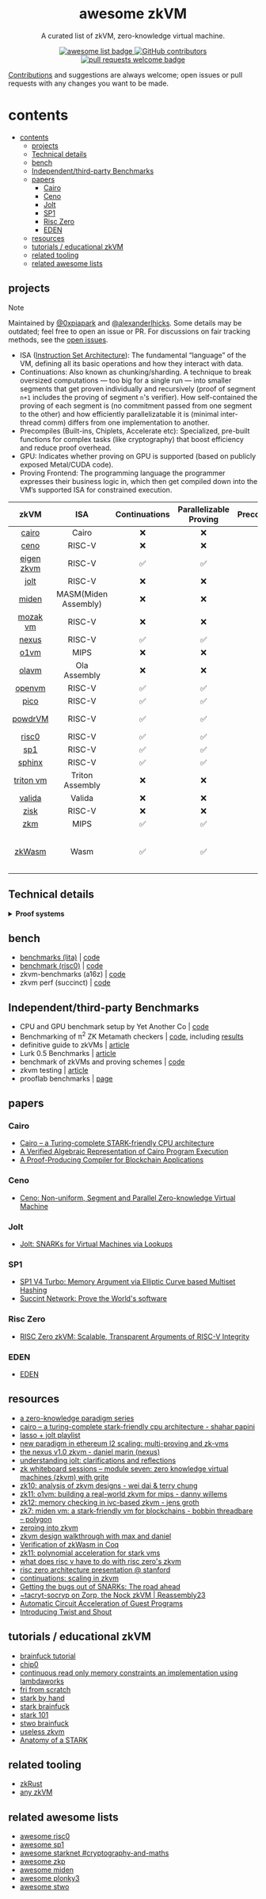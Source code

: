 <div align="center">
  <h1 align="center">awesome zkVM</h1>

A curated list of zkVM, zero-knowledge virtual machine.

  <p align="center">
    <a href="https://github.com/sindresorhus/awesome">
      <img alt="awesome list badge" src="https://cdn.rawgit.com/sindresorhus/awesome/d7305f38d29fed78fa85652e3a63e154dd8e8829/media/badge.svg">
    </a>
    <a href="https://github.com/rkdud007/awesome-zkvm/graphs/contributors">
      <img alt="GitHub contributors" src="https://img.shields.io/github/contributors/rkdud007/awesome-zkvm">
    </a>
    <a href="http://makeapullrequest.com">
      <img alt="pull requests welcome badge" src="https://img.shields.io/badge/PRs-welcome-brightgreen.svg?style=flat">
    </a>
  </p>

</div>

[Contributions](./CONTRIBUTING.md) and suggestions are always welcome; open issues or pull requests with any changes you want to be made.

# contents

- [contents](#contents)
  - [projects](#projects)
  - [Technical details](#technical-details)
  - [bench](#bench)
  - [Independent/third-party Benchmarks](#independentthird-party-benchmarks)
  - [papers](#papers)
    - [Cairo](#cairo)
    - [Ceno](#ceno)
    - [Jolt](#jolt)
    - [SP1](#sp1)
    - [Risc Zero](#risc-zero)
    - [EDEN](#eden)
  - [resources](#resources)
  - [tutorials / educational zkVM](#tutorials--educational-zkvm)
  - [related tooling](#related-tooling)
  - [related awesome lists](#related-awesome-lists)

## projects

> [!NOTE]  
> Maintained by [@0xpiapark](https://x.com/0xpiapark) and [@alexanderlhicks](https://x.com/alexanderlhicks). Some details may be outdated; feel free to open an issue or PR. For discussions on fair tracking methods, see the [open issues](https://github.com/rkdud007/awesome-zkvm/issues).

- ISA ([Instruction Set Architecture](https://en.wikipedia.org/wiki/Instruction_set_architecture)): The fundamental “language” of the VM, defining all its basic operations and how they interact with data.
- Continuations: Also known as chunking/sharding. A technique to break oversized computations — too big for a single run — into smaller segments that get proven individually and recursively (proof of segment `n+1` includes the proving of segment `n`'s verifier). How self-contained the proving of each segment is (no commitment passed from one segment to the other) and how efficiently parallelizatable it is (minimal inter-thread comm) differs from one implementation to another.
- Precompiles (Built-ins, Chiplets, Accelerate etc): Specialized, pre-built functions for complex tasks (like cryptography) that boost efficiency and reduce proof overhead.
- GPU: Indicates whether proving on GPU is supported (based on publicly exposed Metal/CUDA code).
- Proving Frontend: The programming language the programmer expresses their business logic in, which then get compiled down into the VM’s supported ISA for constrained execution.

|                               zkVM                                |         ISA          |   Continuations    | Parallelizable Proving |                                         Precompiles                                          |        GPU         |              Frontend               |
| :---------------------------------------------------------------: | :------------------: | :----------------: | :--------------------: | :------------------------------------------------------------------------------------------: | :----------------: | :---------------------------------: |
|         [cairo](https://github.com/lambdaclass/cairo-vm)          |        Cairo         |        :x:         |          :x:           |        [:white_check_mark:](https://book.cairo-lang.org/ch204-02-builtins-list.html)         |                    |                Cairo                |
|            [ceno](https://github.com/scroll-tech/ceno)            |        RISC-V        |        :x:         |          :x:           | [:white_check_mark:](https://github.com/scroll-tech/ceno/tree/master/ceno_emul/src/syscalls) |                    |                Rust                 |
|      [eigen zkvm](https://github.com/0xEigenLabs/eigen-zkvm)      |        RISC-V        | :white_check_mark: |   :white_check_mark:   |                                      :white_check_mark:                                      | :white_check_mark: |             Circom, PIL             |
|               [jolt](https://github.com/a16z/jolt)                |        RISC-V        |        :x:         |          :x:           |                  [:x:](https://jolt.a16zcrypto.com/future/precompiles.html)                  |                    |                Rust                 |
|        [miden](https://github.com/0xPolygonMiden/miden-vm)        | MASM(Miden Assembly) |        :x:         |          :x:           |                                      :white_check_mark:                                      | :white_check_mark: |             Rust, Wasm              |
|          [mozak vm](https://github.com/0xmozak/mozak-vm)          |        RISC-V        |        :x:         |          :x:           |                                             :x:                                              |                    |                Rust                 |
|         [nexus](https://github.com/nexus-xyz/nexus-zkvm)          |        RISC-V        | :white_check_mark: |   :white_check_mark:   |                                      :white_check_mark:                                      |                    |                Rust                 |
| [o1vm](https://github.com/o1-labs/proof-systems/tree/master/o1vm) |         MIPS         |        :x:         |          :x:           |                                             :x:                                              |                    |                 Go                  |
|              [olavm](https://github.com/Sin7Y/olavm)              |     Ola Assembly     |        :x:         |          :x:           |                                      :white_check_mark:                                      |                    |            Ola Assembly             |
|          [openvm](https://github.com/openvm-org/openvm)           |        RISC-V        | :white_check_mark: |   :white_check_mark:   |        [:white_check_mark:](https://book.openvm.dev/custom-extensions/overview.html)         |                    |                Rust                 |
|          [pico](https://github.com/brevis-network/pico)           |        RISC-V        | :white_check_mark: |   :white_check_mark:   |                                      :white_check_mark:                                      |                    |                Rust                 |
|          [powdrVM](https://github.com/powdr-labs/powdr)           |        RISC-V        | :white_check_mark: |   :white_check_mark:   |                                      :white_check_mark:                                      |                    |            ASM assembly             |
|              [risc0](https://github.com/risc0/risc0)              |        RISC-V        | :white_check_mark: |   :white_check_mark:   |             [:white_check_mark:](https://dev.risczero.com/api/zkvm/precompiles)              | :white_check_mark: |                Rust                 |
|            [sp1](https://github.com/succinctlabs/sp1)             |        RISC-V        | :white_check_mark: |   :white_check_mark:   |    [:white_check_mark:](https://docs.succinct.xyz/docs/sp1/writing-programs/precompiles)     | :white_check_mark: |                Rust                 |
|       [sphinx](https://github.com/argumentcomputer/sphinx)        |        RISC-V        | :white_check_mark: |   :white_check_mark:   |                                      :white_check_mark:                                      |                    |             Rust, Lurk              |
|        [triton vm](https://github.com/TritonVM/triton-vm)         |   Triton Assembly    |        :x:         |          :x:           |                                             :x:                                              |                    |           Triton Assembly           |
|       [valida](https://github.com/lita-xyz/valida-releases)       |        Valida        |        :x:         |          :x:           |                                             :x:                                              |                    |               Rust, C               |
|          [zisk](https://github.com/0xPolygonHermez/zisk)          |        RISC-V        |        :x:         |          :x:           |                                             :x:                                              |                    |                 PIL                 |
|               [zkm](https://github.com/zkMIPS/zkm)                |         MIPS         | :white_check_mark: |   :white_check_mark:   | [:white_check_mark:](https://github.com/zkMIPS/zkm/blob/main/runtime/precompiles/src/lib.rs) |                    |              Rust, Go               |
|         [zkWasm](https://github.com/DelphinusLab/zkWasm)          |         Wasm         | :white_check_mark: |   :white_check_mark:   |                                      :white_check_mark:                                      |                    | C, C++, rust, etc (wasm compilable) |

## Technical details

<details>
<summary><b>Proof systems</b></summary>
  
- Arithmetization: The process of turning an execution trace into an algebraic statement (polynomial equations) that can be verified.
- Optimizations: Ingredients in the proof system that can optimize the size and complexity of the constraints overall. 
- Backends: The proof system, typically in the form of a (Polynomial) Interactive Oracle Proof (IOP) and Polynomial Commitment Scheme (PCS), used for the (typically non-interactive) prover-verifier checks. 
- Verifiers: Programs that can do the (typically non-interactive) verification given a proof and public inputs. 

|                               zkVM                                |         Arithmetization         |                               Optimizations                               |                                 Backends                                  |   Verifiers    |
| :---------------------------------------------------------------: | :-----------------------------: | :-----------------------------------------------------------------------: | :-----------------------------------------------------------------------: | :------------: |
|         [cairo](https://github.com/lambdaclass/cairo-vm)          |               AIR               |                                                                           |                                    FRI                                    |                |
|            [ceno](https://github.com/scroll-tech/ceno)            |               GKR               |                             Lookup, Sumcheck                              |                                 Brakedown                                 |      Rust      |
|      [eigen zkvm](https://github.com/0xEigenLabs/eigen-zkvm)      |              eAIR               |                                                                           |                               FRI, Groth16                                |    Solidity    |
|               [jolt](https://github.com/a16z/jolt)                |              R1CS               |                    Lookup, Sumcheck, Offline Mem Check                    |                                  Spartan                                  |      WASM      |
|        [miden](https://github.com/0xPolygonMiden/miden-vm)        |        AIR  (winterfell)        |                                  Lookup,                                  |                                Winterfell                                 |      Rust      |
|          [mozak vm](https://github.com/0xmozak/mozak-vm)          |          AIR  (Starky)          |                                  Lookup,                                  |                                    FRI                                    |      Rust      |
|         [nexus](https://github.com/nexus-xyz/nexus-zkvm)          | Folded Accumulated Relaxed R1CS |                            Accumulated Folding                            |                  Spartan + {Zeromorph, PSE-Halo2 (KZG)}                   |      Rust      |
| [o1vm](https://github.com/o1-labs/proof-systems/tree/master/o1vm) |            Plonkish             |                                  Lookup                                   |                                    IPA                                    |      Rust      |
|              [olavm](https://github.com/Sin7Y/olavm)              |         AIR  (plonky2)          |                                  Lookup                                   |                                    FRI                                    |      Rust      |
|          [openvm](https://github.com/openvm-org/openvm)           |       AIR  (plonky3), GKR       |                                                                           |                                    FRI                                    |      Rust      |
|          [pico](https://github.com/brevis-network/pico)           |          AIR (plonky3)          |                                  Lookup                                   |                                    FRI                                    | Rust, Solidity |
|          [powdrVM](https://github.com/powdr-labs/powdr)           |     AIR -ish (PIL, plonky3)     |                                     -                                     | PSE-Halo2 (KZG), Plonky3, FRI([eSTARK](https://eprint.iacr.org/2023/474)) |    Solidity    |
|              [risc0](https://github.com/risc0/risc0)              |              PLONK              |                                  Plookup                                  |          [DEEP-FRI & ALI](https://eprint.iacr.org/2021/582.pdf)           | Rust, Solidity |
|            [sp1](https://github.com/succinctlabs/sp1)             |         AIR  (plonky3)          |                                  Lookup                                   |                                    FRI                                    | Rust, Solidity |
|       [sphinx](https://github.com/argumentcomputer/sphinx)        |   AIR  (core), PLONK  (wrap)    |                                  Lookup,                                  |                                    FRI                                    |      Rust      |
|        [triton vm](https://github.com/TritonVM/triton-vm)         |               AIR               | Lookup,  [Contiguity](https://triton-vm.org/spec/memory-consistency.html) |                                    FRI                                    |      Rust      |
|       [valida](https://github.com/lita-xyz/valida-releases)       |         AIR  (plonky3)          |                                                                           |                                    FRI                                    |       ?        |
|          [zisk](https://github.com/0xPolygonHermez/zisk)          |                ?                |                                     ?                                     |                                     ?                                     |       ?        |
|               [zkm](https://github.com/zkMIPS/zkm)                |         AIR  (plonky2)          |                                  Lookup,                                  |                                    FRI                                    |      Rust      |
|         [zkWasm](https://github.com/DelphinusLab/zkWasm)          |              PLONK              |                                     -                                     |                                   IPA?                                    |      Rust      |

</details>

## bench

- [benchmarks (lita)](https://lita.gitbook.io/lita-documentation/architecture/benchmarks) | [code](https://github.com/lita-xyz/benchmarks)
- [benchmark (risc0)](https://reports.risczero.com/benchmarks/Linux-cpu) | [code](https://github.com/risc0/risc0/tree/main/benchmarks)
- zkvm-benchmarks (a16z) | [code](https://github.com/a16z/zkvm-benchmarks)
- zkvm perf (succinct) | [code](https://github.com/succinctlabs/zkvm-perf)

## Independent/third-party Benchmarks
- CPU and GPU benchmark setup by Yet Another Co | [code](https://github.com/yetanotherco/zkvm_benchmarks)
- Benchmarking of π<sup>2</sup> ZK Metamath checkers | [code](https://github.com/Pi-Squared-Inc/zk-benchmark), including [results](https://github.com/Pi-Squared-Inc/zk-benchmark?tab=readme-ov-file#our-results)
- definitive guide to zkVMs | [article](http://mirror.xyz/stackrlabs.eth/jEBSBZtKEiMiTrRIGMCxN7n6r7al-vi25lmrnD610W4)
- Lurk 0.5 Benchmarks | [article](https://argument.xyz/blog/perf-2024/)
- benchmark of zkVMs and proving schemes | [code](https://github.com/babybear-labs/benchmark)
- zkvm testing | [article](https://vac.dev/rlog/zkVM-testing/#summary-table)
- prooflab benchmarks | [page](https://prooflab.dev/benchmarks)

## papers

### Cairo

- [Cairo – a Turing-complete STARK-friendly CPU architecture](https://eprint.iacr.org/2021/1063.pdf)
- [A Verified Algebraic Representation of Cairo Program Execution](https://dl.acm.org/doi/pdf/10.1145/3497775.3503675)
- [A Proof-Producing Compiler for Blockchain Applications](https://drops.dagstuhl.de/storage/00lipics/lipics-vol268-itp2023/LIPIcs.ITP.2023.7/LIPIcs.ITP.2023.7.pdf)

### Ceno

- [Ceno: Non-uniform, Segment and Parallel Zero-knowledge Virtual Machine](https://eprint.iacr.org/2024/387.pdf)

### Jolt

- [Jolt: SNARKs for Virtual Machines via Lookups](https://eprint.iacr.org/2023/1217.pdf)

### SP1

- [SP1 V4 Turbo: Memory Argument via Elliptic Curve based Multiset Hashing](https://github.com/succinctlabs/sp1/blob/5c8a50e08b48d22b88471f39f9cc45947ca3bf5c/book/static/SP1_Turbo_Memory_Argument.pdf)
- [Succint Network: Prove the World's software](https://www.provewith.us/)

### Risc Zero

- [RISC Zero zkVM: Scalable, Transparent Arguments of RISC-V Integrity](https://dev.risczero.com/proof-system-in-detail.pdf)

### EDEN

- [EDEN](https://eprint.iacr.org/2023/1021.pdf)

## resources

- [a zero-knowledge paradigm series](https://www.lita.foundation/blog/zero-knowledge-paradigm-zkvm)
- [cairo – a turing-complete stark-friendly cpu architecture - shahar papini](https://www.youtube.com/watch?v=vVgHL5vpJxY&t=33s)
- [lasso + jolt playlist](https://youtube.com/playlist?list=PLjQ9HCQMu_8xjOEM_vh5p26ODtr-mmGxO&si=Uega8IMg_J8kNaa8)
- [new paradigm in ethereum l2 scaling: multi-proving and zk-vms](https://www.mikkoikola.com/blog/2023/12/11/new-paradigm-in-ethereum-l2-scaling-multi-proving-and-zk-vms)
- [the nexus v1.0 zkvm - daniel marin (nexus)](https://www.youtube.com/watch?v=UtzFOwQp8n4)
- [understanding jolt: clarifications and reflections](https://a16zcrypto.com/posts/article/understanding-jolt-clarifications-and-reflections/)
- [zk whiteboard sessions – module seven: zero knowledge virtual machines (zkvm) with grjte](https://www.youtube.com/watch?v=GRFPGJW0hic)
- [zk10: analysis of zkvm designs - wei dai & terry chung](https://www.youtube.com/watch?v=tWJZX-WmbeY&t=325s)
- [zk11: o1vm: building a real-world zkvm for mips - danny willems](https://www.youtube.com/watch?v=HDH2KXRAxAc)
- [zk12: memory checking in ivc-based zkvm - jens groth](https://www.youtube.com/watch?v=kzSYNFh4uQ0&list=PLothk45x3HC9Oz4f3e9-OoYUEytfHWCl5)
- [zk7: miden vm: a stark-friendly vm for blockchains - bobbin threadbare – polygon](https://www.youtube.com/watch?v=81UAaiIgIYA&t=803s)
- [zeroing into zkvm](https://taiko.mirror.xyz/e_5GeGGFJIrOxqvXOfzY6HmWcRjCjRyG0NQF1zbNpNQ)
- [zkvm design walkthrough with max and daniel](https://www.youtube.com/watch?v=aobrJ-zTcAU)
- [Verification of zkWasm in Coq](https://github.com/CertiKProject/zkwasm-fv)
- [zk11: polynomial acceleration for stark vms](https://www.youtube.com/watch?v=R07ina4k7hg)
- [what does risc v have to do with risc zero's zkvm](https://www.youtube.com/watch?v=11DIflEwx50)
- [risc zero architecture presentation @ stanford](https://www.youtube.com/watch?v=RtGk6967PC4)
- [continuations: scaling in zkvm](https://www.youtube.com/watch?v=h1qWnf-M5lo)
- [Getting the bugs out of SNARKs: The road ahead](https://a16zcrypto.com/posts/article/getting-bugs-out-of-snarks/)
- [~tacryt-socryp on Zorp, the Nock zkVM | Reassembly23](https://www.youtube.com/watch?v=zD45V6GAD00)
- [Automatic Circuit Acceleration of Guest Programs](https://www.powdr.org/blog/auto-acc-circuits)
- [Introducing Twist and Shout](https://a16zcrypto.com/posts/article/introducing-twist-and-shout/)

## tutorials / educational zkVM

- [brainfuck tutorial](https://neptune.cash/learn/brainfuck-tutorial/)
- [chip0](https://github.com/shuklaayush/chip0)
- [continuous read only memory constraints an implementation using lambdaworks](https://blog.lambdaclass.com/continuous-read-only-memory-constraints-an-implementation-using-lambdaworks/)
- [fri from scratch](https://blog.lambdaclass.com/how-to-code-fri-from-scratch/)
- [stark by hand](https://dev.risczero.com/proof-system/stark-by-hand)
- [stark brainfuck](https://aszepieniec.github.io/stark-brainfuck/)
- [stark 101](https://starkware.co/stark-101/)
- [stwo brainfuck](https://github.com/kkrt-labs/stwo-brainfuck)
- [useless zkvm](https://github.com/armanthepythonguy/Useless-ZKVM)
- [Anatomy of a STARK](https://aszepieniec.github.io/stark-anatomy/)
  
## related tooling

- [zkRust](https://github.com/yetanotherco/zkRust)
- [any zkVM](https://github.com/MatteoMer/any-zkvm)

## related awesome lists

- [awesome risc0](https://github.com/inversebrah/awesome-risc0)
- [awesome sp1](https://github.com/gakonst/awesome-sp1)
- [awesome starknet #cryptography-and-maths](https://github.com/keep-starknet-strange/awesome-starknet?tab=readme-ov-file#cryptography-and-maths)
- [awesome zkp](https://github.com/matter-labs/awesome-zero-knowledge-proofs)
- [awesome miden](https://github.com/phklive/awesome-miden)
- [awesome plonky3](https://github.com/Plonky3/awesome-plonky3)
- [awesome stwo](https://github.com/keep-starknet-strange/awesome-stwo)
